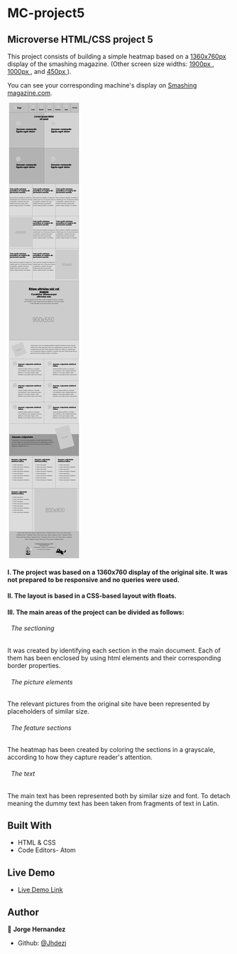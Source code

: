 # MC-project5

## Microverse HTML/CSS project 5
This project consists of building a simple heatmap based on a [1360x760px ](https://raw.githubusercontent.com/Jhdezj/MC-project5/Design_Teardown/assets/images/1300.png)display of the smashing magazine. (Other screen size widths:
[1900px ](https://raw.githubusercontent.com/Jhdezj/MC-project5/Design_Teardown/assets/images/1900.png), [1000px ](https://raw.githubusercontent.com/Jhdezj/MC-project5/Design_Teardown/assets/images/1000.png), and [450px ](https://raw.githubusercontent.com/Jhdezj/MC-project5/Design_Teardown/assets/images/450.png)).

 You can see your corresponding machine's display  on [Smashing magazine.com](https://www.smashingmagazine.com/).

![screenshot](assets/images/Design_teardown1.png)

#### I. The project was based on a 1360x760 display of the original site. It was not prepared to be responsive and no queries were used.

#### II. The layout is based in a CSS-based layout with floats.

#### III. The main areas of the project can be divided as follows:

  ###### &nbsp; The sectioning
  It was created by identifying each section in the main document. Each of them has been enclosed by using html elements and their corresponding border properties.

  ###### &nbsp; The picture elements
  The relevant pictures from the original site have been represented by placeholders of similar size.

  ###### &nbsp; The feature sections
  The heatmap has been created by coloring the sections in a grayscale, according to how they capture reader's attention.

  ###### &nbsp; The text
  The main text has been represented both by similar size and font. To detach meaning the dummy text has been taken from fragments of text in Latin.

## Built With

- HTML & CSS
- Code Editors- Atom

## Live Demo

- [Live Demo Link](https://rawcdn.githack.com/Jhdezj/MC-project5/610719f998cf6522d8530515b95fdf17bbf759ad/index.html)


## Author

👤 **Jorge Hernandez**

- Github: [@Jhdezj](https://github.com/Jhdezj)
